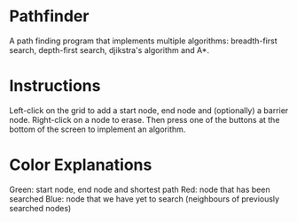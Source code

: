 # Pathfinder
A path finding program that implements multiple algorithms: breadth-first search, depth-first search, djikstra's algorithm and A*.

# Instructions
Left-click on the grid to add a start node, end node and (optionally) a barrier node. Right-click on a node to erase. Then press one 
of the buttons at the bottom of the screen to implement an algorithm.

# Color Explanations
Green: start node, end node and shortest path
Red: node that has been searched
Blue: node that we have yet to search (neighbours of previously searched nodes)

